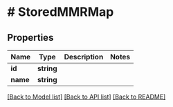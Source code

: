 # # StoredMMRMap

## Properties

Name | Type | Description | Notes
------------ | ------------- | ------------- | -------------
**id** | **string** |  |
**name** | **string** |  |

[[Back to Model list]](../../README.md#models) [[Back to API list]](../../README.md#endpoints) [[Back to README]](../../README.md)
